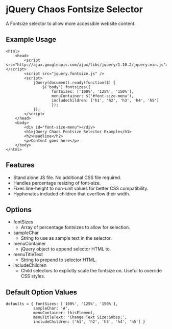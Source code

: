 jQuery Chaos Fontsize Selector
==============================

A Fontsize selector to allow more accessible website content.

Example Usage
-------------

```
<html>
	<head>
		<script src="http://ajax.googleapis.com/ajax/libs/jquery/1.10.2/jquery.min.js"></script>
		<script src="jquery.fontsize.js" />
		<script>
			jQuery(document).ready(function($) {
				$('body').fontsizes({ 
					fontSizes: ['100%', '125%', '150%'],
					menuContainer: $('#font-size-menu'),
					includeChildren: ['h1', 'h2', 'h3', 'h4', 'h5']
					});
			});
		</script>
	</head>
	<body>
		<div id="font-size-menu"></div>
		<h1>jQuery Chaos Fontsize Selector Example</h1>
		<h2>Headline</h2>
		<p>Content goes here</p>
	</body>
</html>
```

Features
--------

* Stand alone JS file. No additional CSS file required.
* Handles percentage resizing of font-size.
* Fixes line-height to non-unit values for better CSS compatibility.
* Hyphenates included children that overflow their width.

Options
-------

* fontSizes
	* Array of percentage fontsizes to allow for selection.
* sampleChar
	* String to use as sample text in the selector.
* menuContainer
	* jQuery object to append selector HTML to.
* menuTitleText
	* String to prepend to selector HTML. 
* includeChildren
	* Child selectors to explictly scale the fontsize on. Useful to override CSS styles.

Default Option Values
---------------------

```
defaults = { fontSizes: ['100%', '125%', '150%'], 
			sampleChar: 'A',
			menuContainer: thisElement, 
			menuTitleText: 'Change Text Size:&nbsp;',
			includeChildren: ['h1', 'h2', 'h3', 'h4', 'h5'] }
```
